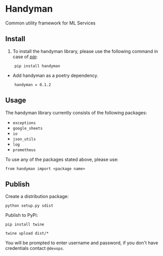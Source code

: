 # Handyman

Common utility framework for ML Services

## Install

1. To install the handyman library, please use the following command in case of [_pip_](https://pip.pypa.io/en/stable/):

```
    pip install handyman
```

* Add handyman as a poetry dependency.

```
    handyman = 0.1.2
```

## Usage

The handyman library currently consists of the following packages:

* `exceptions`
* `google_sheets`
* `io`
* `json_utils`
* `log`
* `prometheus`


To use any of the packages stated above, please use:

    from handyman import <package name>

## Publish

Create a distribution package:

    python setup.py sdist

Publish to PyPi:


    pip install twine

    twine upload dist/*

You will be prompted to enter username and password, if you don't have credentials contact `@devops`.